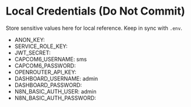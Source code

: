 # Local Credentials (Do Not Commit)

Store sensitive values here for local reference. Keep in sync with `.env`.

- ANON_KEY: <paste local anon key>
- SERVICE_ROLE_KEY: <paste local service role key>
- JWT_SECRET: <paste jwt secret>
- CAPCOM6_USERNAME: sms
- CAPCOM6_PASSWORD: <password>
- OPENROUTER_API_KEY: <key>
- DASHBOARD_USERNAME: admin
- DASHBOARD_PASSWORD: <password>
- N8N_BASIC_AUTH_USER: admin
- N8N_BASIC_AUTH_PASSWORD: <password>
